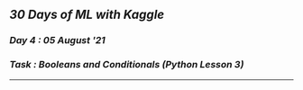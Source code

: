 ## _30 Days of ML with Kaggle_
### _Day 4 : 05 August '21_
### _Task : Booleans and Conditionals (Python Lesson 3)_
--- 

